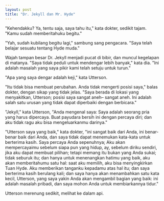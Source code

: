 ```yaml
---
layout: post
title: "Dr. Jekyll dan Mr. Hyde"
---
```


<!-- “My will? Yes, certainly, I know that,” said the doctor, a trifle sharply. “You have told me so.”

“Well, I tell you so again,” continued the lawyer. “I have been learning something of young Hyde.”

The large handsome face of Dr. Jekyll grew pale to the very lips, and there came a blackness about his eyes. “I do not care to hear more,” said he. “This is a matter I thought we had agreed to drop.”

“What I heard was abominable,” said Utterson.

“It can make no change. You do not understand my position,” returned the doctor, with a certain incoherency of manner. “I am painfully situated, Utterson; my position is a very strange--a very strange one. It is one of those affairs that cannot be mended by talking.”

“Jekyll,” said Utterson, “you know me: I am a man to be trusted. Make a clean breast of this in confidence; and I make no doubt I can get you out of it.”

“My good Utterson,” said the doctor, “this is very good of you, this is downright good of you, and I cannot find words to thank you in. I believe you fully; I would trust you before any man alive, ay, before myself, if I could make the choice; but indeed it isn’t what you fancy; it is not as bad as that; and just to put your good heart at rest, I will tell you one thing: the moment I choose, I can be rid of Mr. Hyde. I give you my hand upon that; and I thank you again and again; and I will just add one little word, Utterson, that I’m sure you’ll take in good part: this is a private matter, and I beg of you to let it sleep.”

Utterson reflected a little, looking in the fire. -->

"Kehendakku? Ya, tentu saja, saya tahu itu," kata dokter, sedikit tajam. "Kamu sudah memberitahuku begitu."

"Yah, sudah kubilang begitu lagi," sambung sang pengacara. "Saya telah belajar sesuatu tentang Hyde muda."

Wajah tampan besar Dr. Jekyll menjadi pucat di bibir, dan muncul kegelapan di matanya. "Saya tidak peduli untuk mendengar lebih banyak," kata dia. "Ini adalah masalah yang saya pikir kami telah setuju untuk turun."

"Apa yang saya dengar adalah keji," kata Utterson.

"Itu tidak bisa membuat perubahan. Anda tidak mengerti posisi saya," balas dokter, dengan sikap yang tidak jelas. "Saya berada di lokasi yang menyakitkan, Utterson; posisi saya sangat aneh– sangat aneh. Ini adalah salah satu urusan yang tidak dapat diperbaiki dengan berbicara."

"Jekyll," kata Utterson, "Anda mengenal saya: Saya adalah seorang pria yang harus dipercaya. Buat payudara bersih ini dengan percaya diri; dan aku tidak ragu aku bisa mengeluarkanmu darinya."

"Utterson saya yang baik," kata dokter, "ini sangat baik dari Anda, ini benar-benar baik dari Anda, dan saya tidak dapat menemukan kata-kata untuk berterima kasih. Saya percaya Anda sepenuhnya; Aku akan mempercayaimu sebelum siapa pun yang hidup, ay, sebelum diriku sendiri, jika aku dapat membuat pilihan; tetapi memang itu bukan yang Anda sukai; tidak seburuk itu; dan hanya untuk menenangkan hatimu yang baik, aku akan memberitahumu satu hal: saat aku memilih, aku bisa menyingkirkan Tuan Hyde. Aku memberikan tanganku kepadamu atas hal itu; dan saya berterima kasih berulang kali; dan saya hanya akan menambahkan satu kata kecil, Utterson, yang saya yakin Anda akan mengambil bagian yang baik: ini adalah masalah pribadi, dan saya mohon Anda untuk membiarkannya tidur."

Utterson merenung sedikit, melihat ke dalam api.
